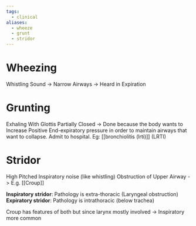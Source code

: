 ```yaml
---
tags:
  - clinical
aliases:
  - wheeze
  - grunt
  - stridor
---
```

# Wheezing
Whistling Sound -> Narrow Airways -> Heard in Expiration

# Grunting
Exhaling With Glottis Partially Closed -> Done because the body wants to Increase Positive End-expiratory pressure in order to maintain airways that want to collapse. Admit to hospital. Eg: [[bronchiolitis (lrti)]] (LRTI)

# Stridor
High Pitched Inspiratory noise (like whistling)
Obstruction of Upper Airway -> E.g. [[Croup]]

**Inspiratory stridor**: Pathology is extra-thoracic (Laryngeal obstruction)
**Expiratory stridor**: Pathology is intrathoracic (below trachea)

Croup has features of both but since larynx mostly involved -> Inspiratory more common